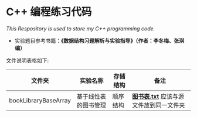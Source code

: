# C++ 编程练习代码
*This Respository is used to store my C++ programming code.*

* 实验题目参考书籍：**《数据结构习题解析与实验指导》（作者：李冬梅、张琪编）** 




文件说明表格如下:

文件夹|实验名称|存储结构|备注
---------------|---------------|---------------|---------------
bookLibraryBaseArray|基于线性表的图书管理|顺序结构|[**图书表.txt**](https://github.com/Longtainbin/CppExercise/blob/master/bookLibraryBaseArray/%E5%9B%BE%E4%B9%A6%E8%A1%A8.txt) 应该与源文件放到同一文件夹



